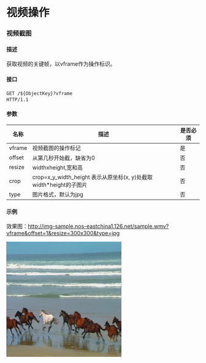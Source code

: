 # 视频操作

### **视频截图**

#### **描述**
获取视频的关键帧，以vframe作为操作标识。

#### **接口**

    GET /${ObjectKey}?vframe 
    HTTP/1.1

#### **参数**
|**名称**|	                       **描述**                            |**是否必须**|
|--------|-------------------------------------------------------------|------------|
|vframe|	视频截图的操作标记	|是|
|offset|	从第几秒开始截，缺省为0|	否|
|resize|	widthxheight,宽和高|	否|
|crop|	crop=x_y_width_height 表示从原坐标(x, y)处截取width*height的子图片|	否|
|type|	图片格式，默认为jpg|	否|
#### **示例**
效果图：http://img-sample.nos-eastchina1.126.net/sample.wmv?vframe&offset=1&resize=300x300&type=jpg

![](../image/20160817000014.jpg)